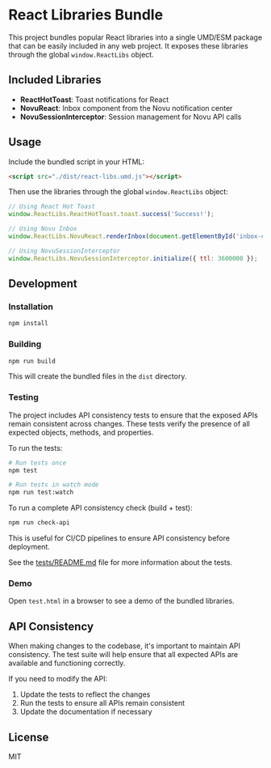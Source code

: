 # React Libraries Bundle

This project bundles popular React libraries into a single UMD/ESM package that can be easily included in any web project. It exposes these libraries through the global `window.ReactLibs` object.

## Included Libraries

- **ReactHotToast**: Toast notifications for React
- **NovuReact**: Inbox component from the Novu notification center
- **NovuSessionInterceptor**: Session management for Novu API calls

## Usage

Include the bundled script in your HTML:

```html
<script src="./dist/react-libs.umd.js"></script>
```

Then use the libraries through the global `window.ReactLibs` object:

```javascript
// Using React Hot Toast
window.ReactLibs.ReactHotToast.toast.success('Success!');

// Using Novu Inbox
window.ReactLibs.NovuReact.renderInbox(document.getElementById('inbox-container'));

// Using NovuSessionInterceptor
window.ReactLibs.NovuSessionInterceptor.initialize({ ttl: 3600000 });
```

## Development

### Installation

```bash
npm install
```

### Building

```bash
npm run build
```

This will create the bundled files in the `dist` directory.

### Testing

The project includes API consistency tests to ensure that the exposed APIs remain consistent across changes. These tests verify the presence of all expected objects, methods, and properties.

To run the tests:

```bash
# Run tests once
npm test

# Run tests in watch mode
npm run test:watch
```

To run a complete API consistency check (build + test):

```bash
npm run check-api
```

This is useful for CI/CD pipelines to ensure API consistency before deployment.

See the [tests/README.md](tests/README.md) file for more information about the tests.

### Demo

Open `test.html` in a browser to see a demo of the bundled libraries.

## API Consistency

When making changes to the codebase, it's important to maintain API consistency. The test suite will help ensure that all expected APIs are available and functioning correctly.

If you need to modify the API:

1. Update the tests to reflect the changes
2. Run the tests to ensure all APIs remain consistent
3. Update the documentation if necessary

## License

MIT
